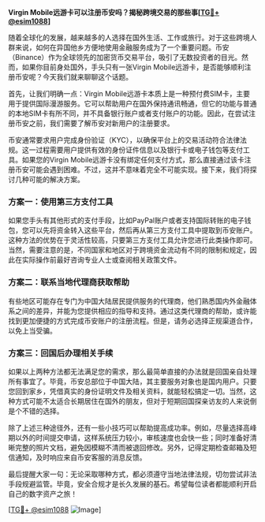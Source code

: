 **Virgin Mobile远游卡可以注册币安吗？揭秘跨境交易的那些事[[TG💪+ @esim1088](https://t.me/s/esim1088)]**

随着全球化的发展，越来越多的人选择在国外生活、工作或旅行。对于这些跨境人群来说，如何在异国他乡方便地使用金融服务成为了一个重要问题。币安（Binance）作为全球领先的加密货币交易平台，吸引了无数投资者的目光。然而，如果你目前身处国外，手头只有一张Virgin Mobile远游卡，是否能够顺利注册币安呢？今天我们就来聊聊这个话题。

首先，让我们明确一点：Virgin Mobile远游卡本质上是一种预付费SIM卡，主要用于提供国际漫游服务。它可以帮助用户在国外保持通讯畅通，但它的功能与普通的本地SIM卡有所不同，并不具备银行账户或者支付账户的功能。因此，在尝试注册币安之前，我们需要了解币安对新用户的注册要求。

币安通常要求用户完成身份验证（KYC），以确保平台上的交易活动符合法律法规。这一过程需要用户提供有效的身份证件信息以及银行卡或电子钱包等支付工具。如果您的Virgin Mobile远游卡没有绑定任何支付方式，那么直接通过该卡注册币安可能会遇到困难。不过，这并不意味着完全不可能实现。接下来，我们将探讨几种可能的解决方案。

### 方案一：使用第三方支付工具

如果您手头有其他形式的支付手段，比如PayPal账户或者支持国际转账的电子钱包，您可以先将资金转入这些平台，然后再从第三方支付工具中提取到币安账户。这种方法的优势在于灵活性较高，只要第三方支付工具允许您进行此类操作即可。当然，需要注意的是，不同国家和地区对于跨境资金流动有不同的限制和规定，因此在实际操作前最好咨询专业人士或查阅相关政策文件。

### 方案二：联系当地代理商获取帮助

有些地区可能存在专门为中国大陆居民提供服务的代理商，他们熟悉国内外金融体系之间的差异，并能为您提供相应的指导和支持。通过这类代理商的帮助，或许能找到更加便捷的方式完成币安账户的注册流程。但是，请务必选择正规渠道合作，以免上当受骗。

### 方案三：回国后办理相关手续

如果以上两种方法都无法满足您的需求，那么最简单直接的办法就是回国亲自处理所有事宜了。毕竟，币安总部位于中国大陆，其主要服务对象也是国内用户。只要您回到家乡，凭借真实的身份证明文件及相关资料，就能轻松搞定一切。当然，这种方式可能不太适合长期居住在国外的朋友，但对于短期回国探亲访友的人来说倒是个不错的选择。

除了上述三种途径外，还有一些小技巧可以帮助提高成功率。例如，尽量选择高峰期以外的时间提交申请，这样系统压力较小，审核速度也会快一些；同时准备好清晰完整的照片文档，避免因模糊不清而被退回修改。另外，记得定期检查邮箱及短信通知，及时响应来自币安客服的消息反馈。

最后提醒大家一句：无论采取哪种方式，都必须遵守当地法律法规，切勿尝试非法手段规避监管。毕竟，安全合规才是长久发展的基石。希望每位读者都能顺利开启自己的数字资产之旅！

[[TG💪+ @esim1088](https://t.me/s/esim1088) ![Image](https://i.postimg.cc/4NQfJmqS/Snipaste-2025-05-13-00-14-12.png)]
